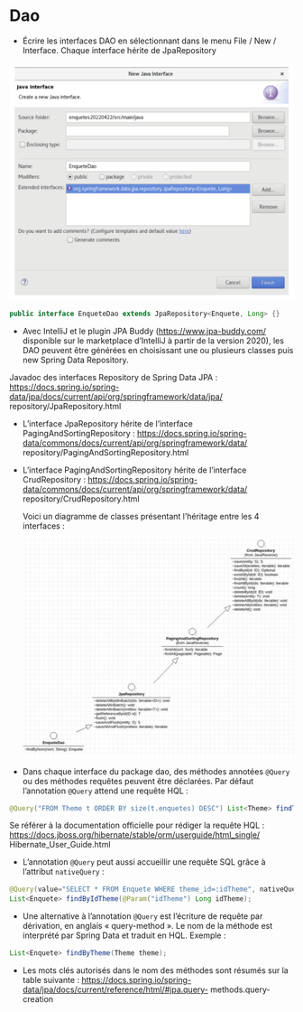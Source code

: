 # Dao

- Écrire les interfaces DAO en sélectionnant dans le menu File / New / Interface. Chaque interface hérite de JpaRepository

![JPARepository](../assets/jparepository.png)

```java
public interface EnqueteDao extends JpaRepository<Enquete, Long> {}
```

- Avec IntelliJ et le plugin JPA Buddy (https://www.jpa-buddy.com/ disponible sur le marketplace d’IntelliJ à partir de la version 2020), les DAO peuvent être générées en choisissant une ou plusieurs classes puis new Spring Data Repository.

Javadoc des interfaces Repository de Spring Data JPA :
https://docs.spring.io/spring-data/jpa/docs/current/api/org/springframework/data/jpa/ repository/JpaRepository.html

- L’interface JpaRepository hérite de l’interface PagingAndSortingRepository :
  https://docs.spring.io/spring-data/commons/docs/current/api/org/springframework/data/ repository/PagingAndSortingRepository.html

- L’interface PagingAndSortingRepository hérite de l’interface CrudRepository :
  https://docs.spring.io/spring-data/commons/docs/current/api/org/springframework/data/ repository/CrudRepository.html

  Voici un diagramme de classes présentant l’héritage entre les 4 interfaces :

  ![Diagramme de classe](../assets/diagramme_classe.png)

- Dans chaque interface du package dao, des méthodes annotées `@Query` ou des méthodes requêtes peuvent être déclarées. Par défaut l’annotation `@Query` attend une requête HQL :

```java
@Query("FROM Theme t ORDER BY size(t.enquetes) DESC") List<Theme> findThemesSortedByNbEnquetes();
```

Se référer à la documentation officielle pour rédiger la requête HQL :
https://docs.jboss.org/hibernate/stable/orm/userguide/html_single/ Hibernate_User_Guide.html

- L’annotation `@Query` peut aussi accueillir une requête SQL grâce à l’attribut `nativeQuery` :

```java
@Query(value="SELECT * FROM Enquete WHERE theme_id=:idTheme", nativeQuery=true)
List<Enquete> findByIdTheme(@Param("idTheme") Long idTheme);
```

- Une alternative à l’annotation `@Query` est l’écriture de requête par dérivation, en anglais « query-method ». Le nom de la méthode est interprété par Spring Data et traduit en HQL. Exemple :

```java
List<Enquete> findByTheme(Theme theme);
```

- Les mots clés autorisés dans le nom des méthodes sont résumés sur la table suivante :
  https://docs.spring.io/spring-data/jpa/docs/current/reference/html/#jpa.query- methods.query-creation
